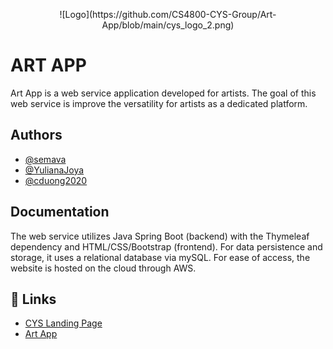 <p align="center">
  ![Logo](https://github.com/CS4800-CYS-Group/Art-App/blob/main/cys_logo_2.png)
</p>

# ART APP

Art App is a web service application developed for artists. The goal of this web service is improve the versatility for artists as a dedicated platform. 




## Authors

- [@semava](https://github.com/semava)
- [@YulianaJoya](https://github.com/YulianaJoya)
- [@cduong2020](https://github.com/cduong2020)


## Documentation

The web service utilizes Java Spring Boot (backend) with the Thymeleaf dependency and HTML/CSS/Bootstrap (frontend). For data persistence and storage, it uses a relational database via mySQL. For ease of access, the website is hosted on the cloud through AWS.


## 🔗 Links
- [CYS Landing Page](http://cs480-projects.github.io/teams-spring2023/CYS/index.html#)
- [Art App](http://ec2-18-223-21-118.us-east-2.compute.amazonaws.com/)


